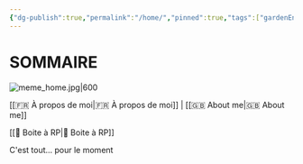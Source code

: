 ```yaml
---
{"dg-publish":true,"permalink":"/home/","pinned":true,"tags":["gardenEntry"]}
---
```


# SOMMAIRE

![meme_home.jpg|600](/img/user/img/meme_home.jpg)

[[🇫🇷 À propos de moi\|🇫🇷 À propos de moi]] | [[🇬🇧 About me\|🇬🇧 About me]]

[[📜 Boite à RP\|📜 Boite à RP]]

C'est tout... pour le moment

